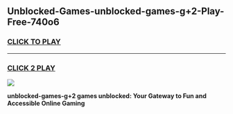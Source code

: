 
## Unblocked-Games-unblocked-games-g+2-Play-Free-740o6
<h3>
<a href="https://premium76.site?title=unblocked-games-g+2&ref=20M">CLICK TO PLAY</a></h3>
<hr>

<h3>
<a href="https://premium76.site?title=unblocked-games-g+2&ref=20M">CLICK 2 PLAY</a>
  
</h3>

<a href="https://premium76.site?title=unblocked-games-g+2&ref=19M"><img src="https://clearcache.store/games.png"></a>


**unblocked-games-g+2 games unblocked: Your Gateway to Fun and Accessible Online Gaming**
